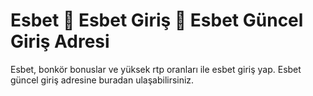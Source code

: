 # Esbet 🔑 Esbet Giriş 🔑 Esbet Güncel Giriş Adresi

Esbet, bonkör bonuslar ve yüksek rtp oranları ile esbet giriş yap. Esbet güncel giriş adresine buradan ulaşabilirsiniz.
